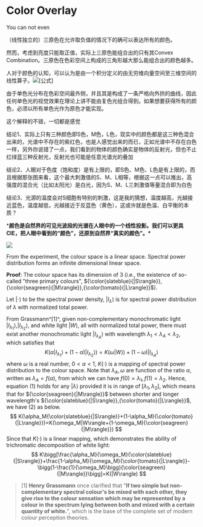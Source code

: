 # **Color Overlay**

You can not even 

（线性独立的）三原色在允许取负值的情况下的确可以表达所有的颜色。

然而，考虑到亮度只能取正值，实际上三原色能组合出的只有其Convex Combination。三原色在色彩空间上构成的三角形越大那么能组合出的颜色越多。

人对于颜色的认知，可以认为是由一个积分定义的由无穷维向量空间至三维空间的线性算子。![[公式]](https://www.zhihu.com/equation?tex=T%28L%29+%3D+%5Cint%5E%7B%5Comega_%7B2%7D%7D_%7B%5Comega_%7B1%7D%7DL%28%5Comega%29T%28%5Comega%29d%5Comega)

由于单色光分布在色彩空间最外侧，并且其是构成了一条严格向外拱的曲线，因此任何单色光的视觉效果在理论上讲不能由复色光组合得到。如果想要获得所有的颜色，必须以所有单色光作为原色才能实现。



这个解释的不错，一切都是感觉

结论1、实际上只有三种颜色即S色，M色，L色，现实中的颜色都是这三种色混合出来的，光谱中不存在的紫红色，也是人感觉出来的而已，正如光谱中不存在白色一样，另外你说错了一点，我们看到的物体的颜色确实是物体的反射光，但也不止红绿蓝三种反射光，反射光也可能是任意光谱光的叠加

结论2、人眼对于色度（饱和度）是有上限的，即S色、M色、L色是有上限的，而且根据那张图来看，这个最大刺激值的S、M、L相等，根据这一点可以推出，高强度的混合光（比如太阳光）是白光，因为S、M、L三刺激值等量混合即为白色

结论3、光源的温度会对S细胞有特别的刺激，这是我的猜想，温度越高，光越接近蓝色，温度越低，光越接近于反蓝色（黄色），这或许就是色温、白平衡的本质？



***颜色是自然界的可见光波段的光谱在人眼中的一个线性投影。我们可以更具CIE，把人眼中看到的“颜色”，还原到自然界“真实的颜色”。\***



![](https://picb.zhimg.com/80/6e8f2d58a39c739b634bca611af0630e_1440w.jpg?source=1940ef5c)



From the experiment, the colour space is a linear space. Spectral power distribution forms an infinite dimensional linear space.

**Proof**: The colour space has its dimension of 3 (i.e., the existence of so-called "three primary colours", ${\color{slateblue}{|S\rangle}},{\color{seagreen}{|M\rangle}},{\color{tomato}{|L\rangle}}$).

Let $|\cdot\rangle$ to be the spectral power density, $|I_\lambda\rangle$ is for spectral power distribution of $\lambda$ with normalized total power.

From Grassmann^[1]^, given non-complementary monochromatic light $|I_{\lambda_1}\rangle,|I_{\lambda_2}\rangle$, and white light $|W\rangle$, all with normalized total power, there must exist another monochromatic light $|I_{\lambda_A}\rangle$ with wavelength $\lambda_1<\lambda_A<\lambda_2$, which satisfies that
$$
K(\alpha|I_{\lambda_1}\rangle+(1-\alpha)|I_{\lambda_2}\rangle)=K(\omega|W\rangle)+(1-\omega)|I_{\lambda_A}\rangle
$$
where $\omega$ is a real number, $0<\alpha<1$, $K(\cdot)$ is a mapping of spectral power distribution to the colour space. Note that $\lambda_A,\omega$ are function of the ratio $\alpha$, written as $\lambda_A=f(\alpha)$, from which we can have $f(0)=\lambda_1,f(1)=\lambda_2$. Hence, equation $(1)$ holds for any $|\lambda\rangle$ provided it is in range of $[\lambda_1,\lambda_2]$, which means that for ${\color{seagreen}{|M\rangle}}$ between shorter and longer wavelength's ${\color{slateblue}{|S\rangle}},{\color{tomato}{|L\rangle}}$, we have $(2)$ as below.
$$
K(\alpha_M{\color{slateblue}{|S\rangle}}+(1-\alpha_M){\color{tomato}{|L\rangle}})=K(\omega_M|W\rangle+(1-\omega_M){\color{seagreen}{|M\rangle}})
$$
Since that $K(\cdot)$ is a linear mapping, which demonstrates the ability of trichromatic decomposition of white light:
$$
K\bigg[\frac{\alpha_M}{\omega_M}{\color{slateblue}{|S\rangle}}+\frac{1-\alpha_M}{\omega_M}{\color{tomato}{|L\rangle}}-\bigg(1-\frac{1}{\omega_M}\bigg){\color{seagreen}{|M\rangle}}\bigg]=K(|W\rangle)
$$














> [1]	**Henry Grassmann** once clarified that "**If two simple but non-complementary spectral colour's be mixed with each other, they give rise to the colour sensation which may be represented by a colour in the spectrum lying between both and mixed with a certain quantity of white.**", which is the base of the complete set of modern colour perception theories.